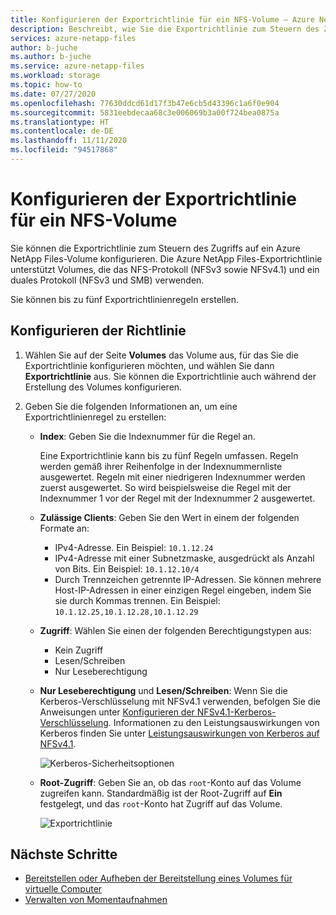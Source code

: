 ```yaml
---
title: Konfigurieren der Exportrichtlinie für ein NFS-Volume – Azure NetApp Files
description: Beschreibt, wie Sie die Exportrichtlinie zum Steuern des Zugriffs auf ein NFS-Volume mit Azure NetApp Files konfigurieren.
services: azure-netapp-files
author: b-juche
ms.author: b-juche
ms.service: azure-netapp-files
ms.workload: storage
ms.topic: how-to
ms.date: 07/27/2020
ms.openlocfilehash: 77630ddcd61d17f3b47e6cb5d43396c1a6f0e904
ms.sourcegitcommit: 5831eebdecaa68c3e006069b3a00f724bea0875a
ms.translationtype: HT
ms.contentlocale: de-DE
ms.lasthandoff: 11/11/2020
ms.locfileid: "94517868"
---
```

# <a name="configure-export-policy-for-an-nfs-volume"></a>Konfigurieren der Exportrichtlinie für ein NFS-Volume

Sie können die Exportrichtlinie zum Steuern des Zugriffs auf ein Azure NetApp Files-Volume konfigurieren. Die Azure NetApp Files-Exportrichtlinie unterstützt Volumes, die das NFS-Protokoll (NFSv3 sowie NFSv4.1) und ein duales Protokoll (NFSv3 und SMB) verwenden. 

Sie können bis zu fünf Exportrichtlinienregeln erstellen.

## <a name="configure-the-policy"></a>Konfigurieren der Richtlinie 

1.  Wählen Sie auf der Seite **Volumes** das Volume aus, für das Sie die Exportrichtlinie konfigurieren möchten, und wählen Sie dann **Exportrichtlinie** aus. Sie können die Exportrichtlinie auch während der Erstellung des Volumes konfigurieren.

2.  Geben Sie die folgenden Informationen an, um eine Exportrichtlinienregel zu erstellen:   
    * **Index**: Geben Sie die Indexnummer für die Regel an.  
      
      Eine Exportrichtlinie kann bis zu fünf Regeln umfassen. Regeln werden gemäß ihrer Reihenfolge in der Indexnummernliste ausgewertet. Regeln mit einer niedrigeren Indexnummer werden zuerst ausgewertet. So wird beispielsweise die Regel mit der Indexnummer 1 vor der Regel mit der Indexnummer 2 ausgewertet. 

    * **Zulässige Clients**: Geben Sie den Wert in einem der folgenden Formate an:  
      * IPv4-Adresse. Ein Beispiel: `10.1.12.24`
      * IPv4-Adresse mit einer Subnetzmaske, ausgedrückt als Anzahl von Bits. Ein Beispiel: `10.1.12.10/4`
      * Durch Trennzeichen getrennte IP-Adressen. Sie können mehrere Host-IP-Adressen in einer einzigen Regel eingeben, indem Sie sie durch Kommas trennen. Ein Beispiel: `10.1.12.25,10.1.12.28,10.1.12.29`

    * **Zugriff**: Wählen Sie einen der folgenden Berechtigungstypen aus:  
      * Kein Zugriff 
      * Lesen/Schreiben
      * Nur Leseberechtigung

    * **Nur Leseberechtigung** und **Lesen/Schreiben**: Wenn Sie die Kerberos-Verschlüsselung mit NFSv4.1 verwenden, befolgen Sie die Anweisungen unter [Konfigurieren der NFSv4.1-Kerberos-Verschlüsselung](configure-kerberos-encryption.md).  Informationen zu den Leistungsauswirkungen von Kerberos finden Sie unter [Leistungsauswirkungen von Kerberos auf NFSv4.1](configure-kerberos-encryption.md#kerberos_performance). 

      ![Kerberos-Sicherheitsoptionen](../media/azure-netapp-files/kerberos-security-options.png) 

    * **Root-Zugriff**: Geben Sie an, ob das `root`-Konto auf das Volume zugreifen kann.  Standardmäßig ist der Root-Zugriff auf **Ein** festgelegt, und das `root`-Konto hat Zugriff auf das Volume.

      ![Exportrichtlinie](../media/azure-netapp-files/azure-netapp-files-export-policy.png) 

## <a name="next-steps"></a>Nächste Schritte 
* [Bereitstellen oder Aufheben der Bereitstellung eines Volumes für virtuelle Computer](azure-netapp-files-mount-unmount-volumes-for-virtual-machines.md)
* [Verwalten von Momentaufnahmen](azure-netapp-files-manage-snapshots.md)
